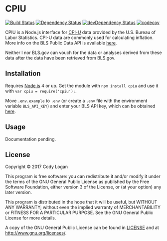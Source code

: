 # CPIU

[![Build Status](https://travis-ci.org/clpo13/cpiu.svg?branch=master)](https://travis-ci.org/clpo13/cpiu)
[![Dependency Status](https://david-dm.org/clpo13/cpiu.svg)](https://david-dm.org/clpo13/cpiu)
[![devDependency Status](https://david-dm.org/clpo13/cpiu/dev-status.svg)](https://david-dm.org/clpo13/cpiu#info=devDependencies)
[![codecov](https://codecov.io/gh/clpo13/cpiu/branch/master/graph/badge.svg)](https://codecov.io/gh/clpo13/cpiu)

CPIU is a Node.js interface for [CPI-U](https://www.bls.gov/cpi/) data provided by the U.S. Bureau of Labor Statistics. CPI-U data are commonly used for calculating inflation. More info on the BLS Public Data API is available [here](https://www.bls.gov/developers/home.htm).

Neither I nor BLS.gov can vouch for the data or analyses derived from these data after the data have been retrieved from BLS.gov.

## Installation

Requires [Node.js](https://nodejs.org) 4 or up. Get the module with `npm install cpiu` and use it with `var cpiu = require('cpiu');`.

Move `.env.example` to `.env` (or create a `.env` file with the environment variable `BLS_API_KEY`) and enter your BLS API key, which can be obtained [here](https://data.bls.gov/registrationEngine/).

## Usage

Documentation pending.

## License

Copyright &copy; 2017 Cody Logan

This program is free software: you can redistribute it and/or modify it under the terms of the GNU General Public License as published by the Free Software Foundation, either version 3 of the License, or (at your option) any later version.

This program is distributed in the hope that it will be useful, but WITHOUT ANY WARRANTY; without even the implied warranty of MERCHANTABILITY or FITNESS FOR A PARTICULAR PURPOSE. See the GNU General Public License for more details.

A copy of the GNU General Public License can be found in [LICENSE](LICENSE) and at <http://www.gnu.org/licenses/>.
